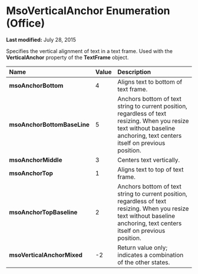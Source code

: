 
# MsoVerticalAnchor Enumeration (Office)

 **Last modified:** July 28, 2015

Specifies the vertical alignment of text in a text frame. Used with the  **VerticalAnchor** property of the **TextFrame** object.


|**Name**|**Value**|**Description**|
|:-----|:-----|:-----|
| **msoAnchorBottom**|4|Aligns text to bottom of text frame.|
| **msoAnchorBottomBaseLine**|5|Anchors bottom of text string to current position, regardless of text resizing. When you resize text without baseline anchoring, text centers itself on previous position.|
| **msoAnchorMiddle**|3|Centers text vertically.|
| **msoAnchorTop**|1|Aligns text to top of text frame.|
| **msoAnchorTopBaseline**|2|Anchors bottom of text string to current position, regardless of text resizing. When you resize text without baseline anchoring, text centers itself on previous position.|
| **msoVerticalAnchorMixed**|-2|Return value only; indicates a combination of the other states. |
